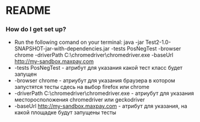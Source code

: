 # README #

### How do I get set up? ###

* Run the following comand on your terminal: java -jar   Test2-1.0-SNAPSHOT-jar-with-dependencies.jar  -tests PosNegTest -browser chrome -driverPath C:\chromedriver\chromedriver.exe -baseUrl http://my-sandbox.maxpay.com
* -tests PosNegTest - атрибут для указания какой тест класс будет запущен
* -browser chrome - атриубут для указания браузера в котором запустятся тесты сдесь на выбор firefox или chrome
* -driverPath C:\chromedriver\chromedriver.exe - атриубут для указания месторосположения chromedriver или geckodriver
* -baseUrl http://my-sandbox.maxpay.com - атрибут для указания, на какой площадке будут запущены тесты
